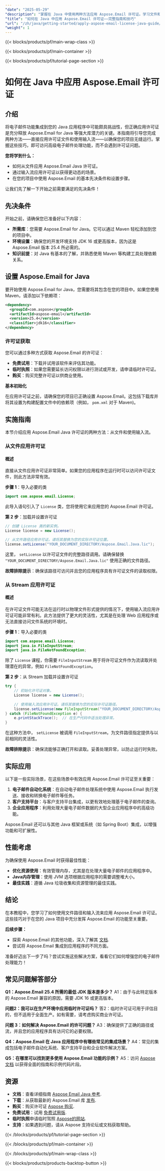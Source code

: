 ```yaml
---
"date": "2025-05-29"
"description": "掌握在 Java 中使用两种方法应用 Aspose.Email 许可证。学习文件和流应用程序，实现无缝电子邮件处理。"
"title": "如何在 Java 中应用 Aspose.Email 许可证——完整指南和技巧"
"url": "/zh/java/getting-started/apply-aspose-email-license-java-guide/"
"weight": 1
---
```


{{< blocks/products/pf/main-wrap-class >}}

{{< blocks/products/pf/main-container >}}

{{< blocks/products/pf/tutorial-page-section >}}
# 如何在 Java 中应用 Aspose.Email 许可证

## 介绍

将电子邮件功能集成到您的 Java 应用程序中可能颇具挑战性，但正确应用许可证是充分释放 Aspose.Email for Java 等强大库潜力的关键。本指南将引导您完成两种方法——直接应用许可证文件和使用输入流——以确保您的项目无缝运行。掌握这些技巧，即可访问高级电子邮件处理功能，而不会遇到许可证问题。

**您将学到什么：**
- 如何从文件应用 Aspose.Email Java 许可证。
- 通过输入流应用许可证以获得更动态的场景。
- 在您的项目中使用 Aspose.Email 的基本先决条件和设置步骤。

让我们先了解一下开始之前需要满足的先决条件！

## 先决条件

开始之前，请确保您已准备好以下内容：

- **所需库**：您需要 Aspose.Email for Java。它可以通过 Maven 轻松添加到您的项目中。
- **环境设置**：确保您的开发环境支持 JDK 16 或更高版本，因为这是 Aspose.Email 版本 25.4 所必需的。
- **知识前提**：对 Java 有基本的了解，并熟悉使用 Maven 等构建工具处理依赖关系。

## 设置 Aspose.Email for Java

要开始使用 Aspose.Email for Java，您需要将其包含在您的项目中。如果您使用 Maven，请添加以下依赖项：

```xml
<dependency>
  <groupId>com.aspose</groupId>
  <artifactId>aspose-email</artifactId>
  <version>25.4</version>
  <classifier>jdk16</classifier>
</dependency>
```

### 许可证获取

您可以通过多种方式获取 Aspose.Email 的许可证：
- **免费试用**：下载并试用该软件来评估其功能。
- **临时执照**：如果您需要延长访问权限以进行测试或开发，请申请临时许可证。
- **购买**：购买完整许可证以供商业使用。

**基本初始化**

在应用许可证之前，请确保您的项目已正确设置 Aspose.Email。这包括下载库并将其设置为构建配置文件中的依赖项（例如， `pom.xml` 对于 Maven)。

## 实施指南

本节介绍应用 Aspose.Email Java 许可证的两种方法：从文件和使用输入流。

### 从文件应用许可证

#### 概述
直接从文件应用许可证非常简单。如果您的应用程序在运行时可以访问许可证文件，则此方法非常有效。

**步骤 1**：导入必要的类

```java
import com.aspose.email.License;
```

此导入语句引入了 `License` 类，您将使用它来应用您的 Aspose.Email 许可证。

**第 2 步**：加载并设置许可证

```java
// 创建 License 类的新实例。
License license = new License();

// 从文件路径应用许可证。请将其替换为您的实际许可证位置。
license.setLicense("YOUR_DOCUMENT_DIRECTORY/Aspose.Email.Java.lic");
```

这里， `setLicense` 以许可证文件的完整路径调用。请确保替换 `"YOUR_DOCUMENT_DIRECTORY/Aspose.Email.Java.lic"` 使用正确的文件路径。

**故障排除提示**：确保该路径可访问并且您的应用程序具有许可证文件的读取权限。

### 从 Stream 应用许可证

#### 概述
在许可证文件可能无法在运行时以物理文件形式提供的情况下，使用输入流应用许可证可能非常有利。此方法提供了更大的灵活性，尤其是在处理 Web 应用程序或无法直接访问文件系统的环境时。

**步骤 1**：导入必要的类

```java
import com.aspose.email.License;
import java.io.FileInputStream;
import java.io.FileNotFoundException;
```

除了 `License` 课程，你需要 `FileInputStream` 用于将许可证文件作为流读取并处理潜在的异常，例如 `FileNotFoundException`。

**第 2 步**：从 Stream 加载并设置许可证

```java
try {
    // 初始化许可证对象。
    License license = new License();
    
    // 使用输入流应用许可证。请将其替换为您的实际许可证路径。
    license.setLicense(new FileInputStream("YOUR_DOCUMENT_DIRECTORY/Aspose.Email.Java.lic"));
} catch (FileNotFoundException e) {
    e.printStackTrace();  // 在生产代码中适当处理异常。
}
```

在这种方法中， `setLicense` 被调用 `FileInputStream`，为文件路径指定提供与以前相同的灵活性。

**故障排除提示**：确保流能够正确打开和读取。妥善处理异常，以防止运行时失败。

## 实际应用

以下是一些实际场景，在这些场景中有效应用 Aspose.Email 许可证至关重要：

1. **电子邮件自动化系统**：在自动电子邮件处理系统中使用 Aspose.Email 执行发送、接收和转换电子邮件等任务。
2. **客户支持平台**：与客户支持平台集成，以更有效地处理基于电子邮件的查询。
3. **企业应用程序**：利用处理大量电子邮件数据的大型企业应用程序中的高级功能。

Aspose.Email 还可以与其他 Java 框架或系统（如 Spring Boot）集成，以增强功能和可扩展性。

## 性能考虑

为确保使用 Aspose.Email 时获得最佳性能：
- **优化资源使用**：有效管理内存，尤其是在处理大量电子邮件的应用程序中。
- **Java内存管理**：使用 JVM 选项根据应用程序的需要调整堆大小。
- **最佳实践**：遵循 Java 垃圾收集和资源管理的最佳实践。

## 结论

在本教程中，您学习了如何使用文件路径和输入流来应用 Aspose.Email 许可证。这些技巧对于在您的 Java 项目中充分发挥 Aspose.Email 的功能至关重要。

**后续步骤：**
- 探索 Aspose.Email 的其他功能，深入了解其 [文档](https://reference。aspose.com/email/java/).
- 尝试将 Aspose.Email 集成到应用程序的不同方面。

准备好迈出下一步了吗？尝试实施这些解决方案，看看它们如何增强您的电子邮件处理能力！

## 常见问题解答部分

**Q1：Aspose.Email 25.4 所需的最低 JDK 版本是多少？**
A1：由于与此特定版本的 Aspose.Email 兼容的原因，需要 JDK 16 或更高版本。

**问题2：我可以在生产环境中应用临时许可证吗？**
答2：临时许可证可用于评估目的，但不适用于全面生产。如有需要，请考虑购买商业许可证。

**问题 3：如何解决 Aspose.Email 的许可问题？**
A3：确保提供了正确的路径或流，并且您的应用程序具有访问它的必要权限。

**Q4：Aspose.Email 在 Java 应用程序中有哪些常见的集成场景？**
A4：常见的集成包括电子邮件自动化系统、客户支持平台和企业软件解决方案。

**Q5：在哪里可以找到更多使用 Aspose.Email 功能的示例？**
A5：访问 [Aspose 文档](https://reference.aspose.com/email/java/) 以获得全面的指南和示例代码片段。

## 资源
- **文档**：查看详细指南 [Aspose Email Java 参考](https://reference。aspose.com/email/java/).
- **下载**：从获取最新的 Aspose.Email 库 [发布](https://releases。aspose.com/email/java/).
- **购买**：购买许可证 [Aspose 购买](https://purchase。aspose.com/buy).
- **免费试用**：试用 [免费试用版](https://releases。aspose.com/email/java/).
- **临时执照**申请临时驾照 [Aspose的网站](https://purchase。aspose.com/temporary-license/).
- **支持**：如果遇到问题，请从 Aspose 支持论坛或文档获取帮助。

{{< /blocks/products/pf/tutorial-page-section >}}

{{< /blocks/products/pf/main-container >}}

{{< /blocks/products/pf/main-wrap-class >}}

{{< blocks/products/products-backtop-button >}}